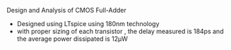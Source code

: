 Design and Analysis of  CMOS Full-Adder 
 - Designed using LTspice using 180nm technology
 - with proper sizing of each transistor , the delay measured is 184ps and the average power dissipated is 12µW
